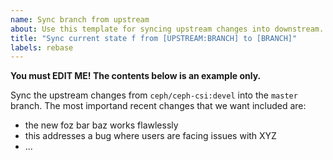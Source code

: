 ```yaml
---
name: Sync branch from upstream
about: Use this template for syncing upstream changes into downstream.
title: "Sync current state f from [UPSTREAM:BRANCH] to [BRANCH]"
labels: rebase
---
```


**You must EDIT ME! The contents below is an example only.**

Sync the upstream changes from `ceph/ceph-csi:devel` into the `master` branch. The most importand recent changes that we want included are:

- the new foz bar baz works flawlessly
- this addresses a bug where users are facing issues with XYZ
- ...

